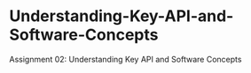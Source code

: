 # Understanding-Key-API-and-Software-Concepts
Assignment 02: Understanding Key API and Software Concepts
